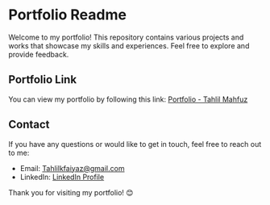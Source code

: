# Portfolio Readme

Welcome to my portfolio! This repository contains various projects and works that showcase my skills and experiences. Feel free to explore and provide feedback.

## Portfolio Link

You can view my portfolio by following this link: [Portfolio - Tahlil Mahfuz](https://tahlilmahfuz.github.io/Portfolio-TahlilMahfuz/)

## Contact

If you have any questions or would like to get in touch, feel free to reach out to me:

- Email: Tahlilkfaiyaz@gmail.com
- LinkedIn: [LinkedIn Profile](https://www.linkedin.com/in/tahlil-2b5617301/)

Thank you for visiting my portfolio! 😊
